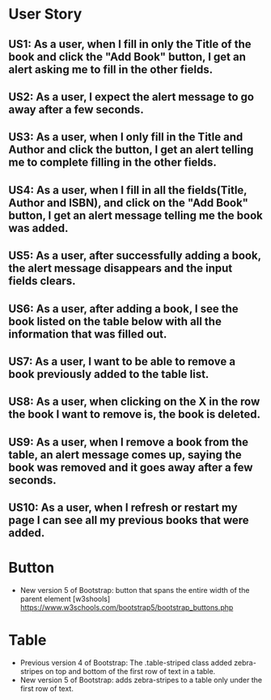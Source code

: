 # **User Story**

## US1: As a user, when I fill in only  the Title of the book and click the "Add Book" button, I get an alert asking me to fill in the other fields.

## US2: As a user, I expect the alert message to go away after a few seconds. 

## US3: As a user, when I only fill in the Title and Author and click the button, I get an alert telling me to complete filling in the other fields.

## US4: As a user, when I fill in all the fields(Title, Author and ISBN), and click on the "Add Book" button, I get an alert message telling me the book was added. 

## US5: As a user, after successfully adding a book, the alert message disappears and the input fields clears.

## US6: As a user, after adding a book, I see the book listed on the table below with all the information that was filled out.

## US7: As a user, I want to be able to remove a book previously added to the table list. 

## US8: As a user, when clicking on the X in the row the book I want to remove is, the book is deleted. 

## US9: As a user, when I remove a book from the table, an alert message comes up, saying the book was removed and it goes away after a few seconds. 

## US10: As a user, when I refresh or restart my page I can see all my previous books that were added. 

# Button
- New version 5 of Bootstrap: button that spans the entire width of the parent element
[w3shools] https://www.w3schools.com/bootstrap5/bootstrap_buttons.php

# Table
- Previous version 4 of Bootstrap: The .table-striped class added zebra-stripes on top and bottom of the first row of text in a table.
- New version 5 of Bootstrap: adds zebra-stripes to a table only under the first row of text.
